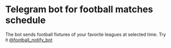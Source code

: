 # Telegram bot for football matches schedule
The bot sends football fixtures of your favorite leagues at selected time. Try it [@football_notify_bot](https://t.me/football_notify_bot)

